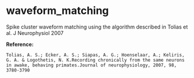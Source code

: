 # waveform_matching
Spike cluster waveform matching using the algorithm described in Tolias et al. J Neurophysiol 2007

**Reference:**
```
Tolias, A. S.; Ecker, A. S.; Siapas, A. G.; Hoenselaar, A.; Keliris, G. A. & Logothetis, N. K.Recording chronically from the same neurons in awake, behaving primates.Journal of neurophysiology, 2007, 98, 3780-3790
```

